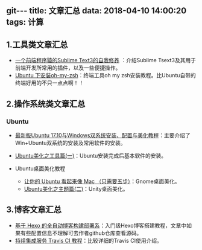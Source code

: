 git---
title: 文章汇总
data: 2018-04-10 14:00:20
tags: 计算
---

## 1.工具类文章汇总

- [一个前端程序猿的Sublime Text3的自我修养](http://blog.guowenfh.com/2015/12/26/SublimeText/) ：介绍Sublime Tsext3及其用于前端开发所常用的插件，以及一些便捷操作。
- [Ubuntu 下安装oh-my-zsh](https://www.jianshu.com/p/9a5c4cb0452d)：终端工具oh my zsh安装教程。比Ubuntu自带的终端好用的不只一点点啊！！



## 2.操作系统类文章汇总

### Ubuntu

- [最新版Ubuntu 17.10与Windows双系统安装、配置与美化教程](https://www.jianshu.com/p/62d947731401)：主要介绍了Win+Ubuntu双系统的安装及常用软件的安装。
- [Ubuntu美化之工具篇(一)](https://www.jianshu.com/p/5445064c9ab0)：Ubuntu安装完成后基本软件的安装。


- Ubuntu桌面美化教程
  + [让你的 Ubuntu 看起来像 Mac （只需要五步）](https://imcn.me/html/y2017/29004.html)：Gnome桌面美化。
  + [Ubuntu美化之主题篇(二)](https://www.jianshu.com/p/35268174983c)：Unity桌面美化。



## 3.博客文章汇总

- [基于 Hexo 的全自动博客构建部署系](http://kchen.cc/2016/11/12/hexo-instructions/)：入门级Hexo博客搭建教程，文章中如果有些配置信息不理解可去作者github仓库查看源码。
- [持续集成服务 Travis CI 教程](http://www.ruanyifeng.com/blog/2017/12/travis_ci_tutorial.html)：比较详细的Travis CI使用介绍。
